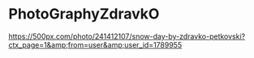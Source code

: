 # PhotoGraphyZdravkO
https://500px.com/photo/241412107/snow-day-by-zdravko-petkovski?ctx_page=1&amp;from=user&amp;user_id=1789955

